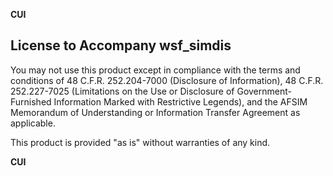 **CUI**
 
## License to Accompany wsf_simdis
You may not use this product except in compliance with the terms and conditions
of 48 C.F.R. 252.204-7000 (Disclosure of Information), 48 C.F.R. 252.227-7025
(Limitations on the Use or Disclosure of Government-Furnished Information
Marked with Restrictive Legends), and the AFSIM Memorandum of Understanding or
Information Transfer Agreement as applicable.
 
This product is provided "as is" without warranties of any kind.
 
**CUI**
